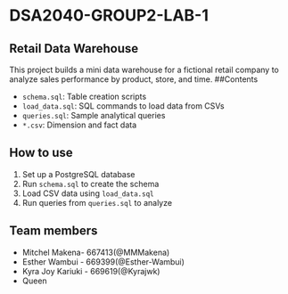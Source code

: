 # DSA2040-GROUP2-LAB-1
## Retail Data Warehouse
This project builds a mini data warehouse for a fictional retail company to analyze sales performance by product, store, and time.
##Contents
- `schema.sql`: Table creation scripts
- `load_data.sql`: SQL commands to load data from CSVs
- `queries.sql`: Sample analytical queries
- `*.csv`: Dimension and fact data
## How to use 
1. Set up a PostgreSQL database
2. Run `schema.sql` to create the schema
3. Load CSV data using `load_data.sql`
4. Run queries from `queries.sql` to analyze
## Team members
- Mitchel Makena- 667413(@MMMakena)
- Esther Wambui - 669399(@Esther-Wambui)
- Kyra Joy Kariuki - 669619(@Kyrajwk)
- Queen  
